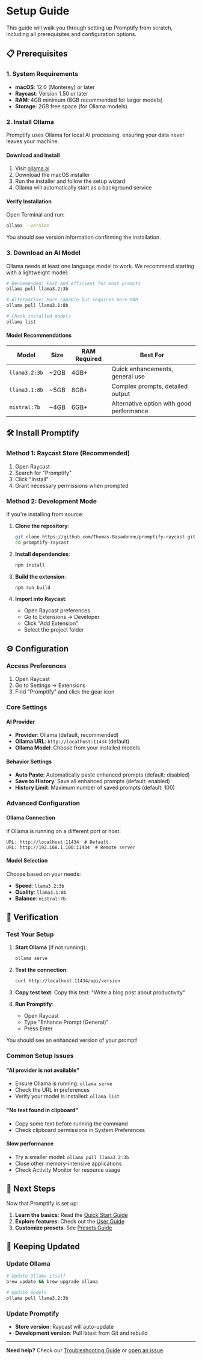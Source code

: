 # Setup Guide

This guide will walk you through setting up Promptify from scratch, including all prerequisites and configuration options.

## 📋 Prerequisites

### 1. System Requirements

- **macOS**: 12.0 (Monterey) or later
- **Raycast**: Version 1.50 or later
- **RAM**: 4GB minimum (8GB recommended for larger models)
- **Storage**: 2GB free space (for Ollama models)

### 2. Install Ollama

Promptify uses Ollama for local AI processing, ensuring your data never leaves your machine.

#### Download and Install
1. Visit [ollama.ai](https://ollama.ai/)
2. Download the macOS installer
3. Run the installer and follow the setup wizard
4. Ollama will automatically start as a background service

#### Verify Installation
Open Terminal and run:
```bash
ollama --version
```

You should see version information confirming the installation.

### 3. Download an AI Model

Ollama needs at least one language model to work. We recommend starting with a lightweight model:

```bash
# Recommended: Fast and efficient for most prompts
ollama pull llama3.2:3b

# Alternative: More capable but requires more RAM
ollama pull llama3.1:8b

# Check installed models
ollama list
```

#### Model Recommendations

| Model | Size | RAM Required | Best For |
|-------|------|--------------|----------|
| `llama3.2:3b` | ~2GB | 4GB+ | Quick enhancements, general use |
| `llama3.1:8b` | ~5GB | 8GB+ | Complex prompts, detailed output |
| `mistral:7b` | ~4GB | 6GB+ | Alternative option with good performance |

## 🛠️ Install Promptify

### Method 1: Raycast Store (Recommended)
1. Open Raycast
2. Search for "Promptify"
3. Click "Install" 
4. Grant necessary permissions when prompted

### Method 2: Development Mode
If you're installing from source:

1. **Clone the repository**:
   ```bash
   git clone https://github.com/Thomas-Basadonne/promptify-raycast.git
   cd promptify-raycast
   ```

2. **Install dependencies**:
   ```bash
   npm install
   ```

3. **Build the extension**:
   ```bash
   npm run build
   ```

4. **Import into Raycast**:
   - Open Raycast preferences
   - Go to Extensions → Developer
   - Click "Add Extension"
   - Select the project folder

## ⚙️ Configuration

### Access Preferences
1. Open Raycast
2. Go to Settings → Extensions
3. Find "Promptify" and click the gear icon

### Core Settings

#### AI Provider
- **Provider**: Ollama (default, recommended)
- **Ollama URL**: `http://localhost:11434` (default)
- **Ollama Model**: Choose from your installed models

#### Behavior Settings
- **Auto Paste**: Automatically paste enhanced prompts (default: disabled)
- **Save to History**: Save all enhanced prompts (default: enabled)
- **History Limit**: Maximum number of saved prompts (default: 100)

### Advanced Configuration

#### Ollama Connection
If Ollama is running on a different port or host:
```
URL: http://localhost:11434  # Default
URL: http://192.168.1.100:11434  # Remote server
```

#### Model Selection
Choose based on your needs:
- **Speed**: `llama3.2:3b`
- **Quality**: `llama3.1:8b` 
- **Balance**: `mistral:7b`

## 🔧 Verification

### Test Your Setup

1. **Start Ollama** (if not running):
   ```bash
   ollama serve
   ```

2. **Test the connection**:
   ```bash
   curl http://localhost:11434/api/version
   ```

3. **Copy test text**:
   Copy this text: "Write a blog post about productivity"

4. **Run Promptify**:
   - Open Raycast
   - Type "Enhance Prompt (General)"
   - Press Enter

You should see an enhanced version of your prompt!

### Common Setup Issues

#### "AI provider is not available"
- Ensure Ollama is running: `ollama serve`
- Check the URL in preferences
- Verify your model is installed: `ollama list`

#### "No text found in clipboard"
- Copy some text before running the command
- Check clipboard permissions in System Preferences

#### Slow performance
- Try a smaller model: `ollama pull llama3.2:3b`
- Close other memory-intensive applications
- Check Activity Monitor for resource usage

## 🎯 Next Steps

Now that Promptify is set up:

1. **Learn the basics**: Read the [Quick Start Guide](02-quick-start.md)
2. **Explore features**: Check out the [User Guide](03-user-guide.md)
3. **Customize presets**: See [Presets Guide](04-presets-guide.md)

## 🔄 Keeping Updated

### Update Ollama
```bash
# Update Ollama itself
brew update && brew upgrade ollama

# Update models
ollama pull llama3.2:3b
```

### Update Promptify
- **Store version**: Raycast will auto-update
- **Development version**: Pull latest from Git and rebuild

---

**Need help?** Check our [Troubleshooting Guide](10-troubleshooting.md) or [open an issue](https://github.com/Thomas-Basadonne/promptify-raycast/issues).
